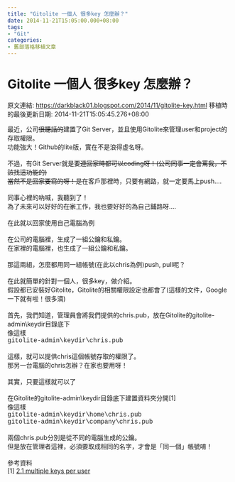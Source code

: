 ```yaml
---
title: "Gitolite 一個人 很多key 怎麼辦？"
date: 2014-11-21T15:05:00.000+08:00
tags: 
- "Git"
categories:
- 舊部落格移植文章
---
```


# Gitolite 一個人 很多key 怎麼辦？

原文連結: https://darkblack01.blogspot.com/2014/11/gitolite-key.html
移植時的最後更新日期: 2014-11-21T15:05:45.276+08:00

最近，公司<strike>很聽話的</strike>建置了Git Server，並且使用Gitolite來管理user和project的存取權限。<br />功能強大！Github的lite版，實在不是浪得虚名呀。<br /><br />不過，有Git Server就是要<strike>連回家時都可以coding呀！(公司同事一定會罵我，不該找這功能的)</strike><br /><strike>當然不是回家要寫的呀！是</strike>在客戶那裡時，只要有網路，就一定要馬上push....<br /><br />同事心裡的吶喊，我聽到了！<br />為了未來可以好好的<strike>在家</strike>工作，我也要好好的為自己鋪路呀....<br /><br />在此就以回家使用自己電腦為例<br /><br />在公司的電腦裡，生成了一組公鑰和私鑰。<br />在家裡的電腦裡，也生成了一組公鑰和私鑰。<br /><br />那這兩組，怎麼都用同一組帳號(在此以chris為例)push, pull呢？<br /><br />在此就簡單的針對一個人，很多key，做介紹。<br />假設都已安裝好Gitolite，Gitolite的相關權限設定也都會了(這樣的文件，Google一下就有啦！很多滴)<br /><br />首先，我們知道，管理員會將我們提供的chris.pub，放在Gitolite的gitolite-admin\keydir目錄底下<br />像這樣<br /><span style="font-family: Courier New, Courier, monospace;">gitolite-admin\keydir\chris.pub</span><br /><br />這樣，就可以提供chris這個帳號存取的權限了。<br />那另一台電腦的chris怎辦？在家也要用呀！<br /><br />其實，只要這樣就可以了<br /><br />在Gitolite的gitolite-admin\keydir目錄底下建置資料夾分開[1]<br />像這樣<br /><span style="font-family: Courier New, Courier, monospace;">gitolite-admin\keydir\home\chris.pub</span><br /><span style="font-family: Courier New, Courier, monospace;">gitolite-admin\keydir\company\chris.pub</span><br /><br />兩個chris.pub分別是從不同的電腦生成的公鑰。<br />但是放在管理者這裡，必須要取成相同的名字，才會是「同一個」帳號唷！<br /><br />參考資料<br />[1]&nbsp;<a href="http://gitolite.com/gitolite/basic-admin.html" target="_blank">2.1 multiple keys per user</a>
